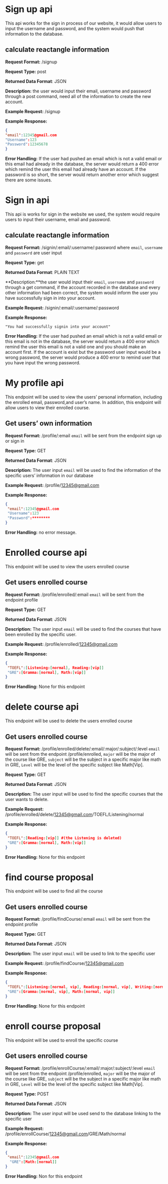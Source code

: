 # Sign up api
This api works for the sign in process of our website, it would allow users to input the username and password, and the system would push that information to the database.

## calculate reactangle information

**Request Format:** /signup

**Request Type:** post

**Returned Data Format**: JSON

**Description:** the user would input their email, username and password through a post command, need all of the information to create the new account.

**Example Request:** /signup

**Example Response:**
```json
{
"email":12345@gmail.com
"Username":123
"Password":12345678
}
```
**Error Handling:**
If the user had pushed an email which is not a valid email or this email had already
in the database, the server would return a 400 error which remind the user this email
had already have an account.
If the password is so short, the server would return another error which suggest there
are some issues.



# Sign in api
This api is works for sign in the website we used, the system would require users to input
their username, email and password.

## calculate reactangle information

**Request Format:** /signin/:email/:username/:password where ```email```, ```username``` and ```password``` are user input

**Request Type:** get

**Returned Data Format**: PLAIN TEXT

**Description:**the user would input their ```email```, ```username``` and ```password``` through a get command, if the account recorded in the database and every other information had been correct, the system would inform the user you have successfully sign in into your account.

**Example Request:** /signin/:email/:username/:password

**Example Response:**
```
"You had successfully signin into your account"
```

**Error Handling:**
If the user had pushed an email which is not a valid email or this email is not
in the database, the server would return a 400 error which remind the user this email
is not a valid one and you should make an account first.
If the account is exist but the password user input would be a wrong password, the server
would produce a 400 error to remind user that you have input the wrong password.


# My profile api
This endpoint will be used to view the users’ personal information, including the enrolled email, password,and user’s name. In addition, this endpoint will allow users to view their enrolled course.

## Get users’ own information

**Request Format:** /profile/:email ```email``` will be sent from the endpoint sign up or sign in

**Request Type:** GET

**Returned Data Format**: JSON

**Description:** The user input ```email``` will be used to find the information of the specific users’ information in our database

**Example Request:** /profile/12345@gmail.com

**Example Response:**
```json
{
 "email":12345@gmail.com
 "Username":123
 "Password":********
}
```

**Error Handling:**
no error message.


# Enrolled course api
This endpoint will be used to view the users enrolled course
## Get users enrolled course
**Request Format:** /profile/enrolled/:email ```email``` will be sent from the endpoint profile

**Request Type:** GET

**Returned Data Format**: JSON

**Description:** The user input ```email``` will be used to find the courses that have been enrolled by the specific user.

**Example Request:** /profile/enrolled/12345@gmail.com

**Example Response:**
```json
{
 "TOEFL":[Listening:[normal], Reading:[vip]]
 "GRE":[Gramma:[normal], Math:[vip]]
}
```

**Error Handling:**
None for this endpoint


# delete course api
This endpoint will be used to delete the users enrolled course

## Get users enrolled course

**Request Format:** /profile/enrolled/delete/:email/:major/:subject/:level ```email``` will be sent from the endpoint /profile/enrolled, ```major``` will be the major of the course like GRE, ```subject``` will be the subject in a specific major like math in GRE, ```Level``` will be the level of the specific subject like Math[Vip].

**Request Type:** GET

**Returned Data Format**: JSON

**Description:** The user input will be used to find the specific courses that the user wants to delete.

**Example Request:** /profile/enrolled/delete/12345@gmail.com/TOEFL/Listening/normal

**Example Response:**
```json
{
 "TOEFL":[Reading:[vip]] #(the Listening is deleted)
 "GRE":[Gramma:[normal], Math:[vip]]
}
```

**Error Handling:**
None for this endpoint


# find course proposal
This endpoint will be used to find all the course

## Get users enrolled course

**Request Format:** /profile/findCourse/:email ```email``` will be sent from the endpoint profile

**Request Type:** GET

**Returned Data Format**: JSON

**Description:** The user input ```email``` will be used to link to the specific user

**Example Request:** /profile/findCourse/12345@gmail.com

**Example Response:**
```json
{
 "TOEFL":[Listening:[normal, vip], Reading:[normal, vip], Writing:[normal, vip], Speaking:[normal, vip]]
 "GRE":[Gramma:[normal, vip], Math:[normal, vip]]
}
```

**Error Handling:**
None for this endpoint


# enroll course proposal
This endpoint will be used to enroll the specific course

## Get users enrolled course

**Request Format:** /profile/enrollCourse/:email/:major/:subject/:level
```email``` will be sent from the endpoint /profile/enrolled, ```major``` will be the major of the course like GRE, ```subject``` will be the subject in a specific major like math in GRE, ```Level``` will be the level of the specific subject like Math[Vip].

**Request Type:** POST

**Returned Data Format**: JSON

**Description:** The user input will be used send to the database linking to the specific user

**Example Request:** /profile/enrollCourse/12345@gmail.com/GRE/Math/normal

**Example Response:**
```json
{
 "email":12345@gmail.com
  "GRE":[Math:[normal]]
}
```

**Error Handling:**
Non for this endpoint